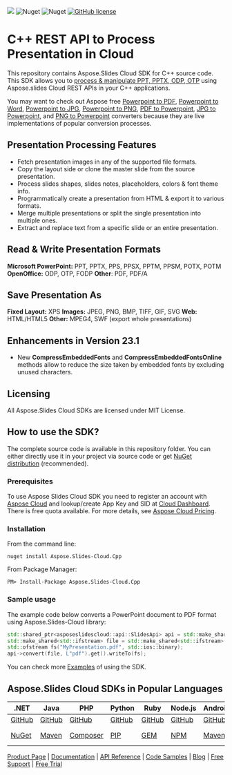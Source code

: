 ![](https://img.shields.io/badge/api-v3.0-lightgrey) ![Nuget](https://img.shields.io/nuget/v/Aspose.slides-Cloud) ![Nuget](https://img.shields.io/nuget/dt/Aspose.slides-Cloud) [![GitHub license](https://img.shields.io/github/license/aspose-slides-cloud/aspose-slides-cloud-cpp)](https://github.com/aspose-slides-cloud/aspose-slides-cloud-cpp/blob/master/LICENSE)

# C++ REST API to Process Presentation in Cloud
This repository contains Aspose.Slides Cloud SDK for C++ source code. This SDK allows you to [process & manipulate PPT, PPTX, ODP, OTP](https://products.aspose.cloud/slides/cpp) using Aspose.slides Cloud REST APIs in your C++ applications.

You may want to check out Aspose free [Powerpoint to PDF](https://products.aspose.app/slides/conversion), [Powerpoint to Word](https://products.aspose.app/slides/conversion/ppt-to-word), [Powerpoint to JPG](https://products.aspose.app/slides/conversion/ppt-to-jpg), [Powerpoint to PNG](https://products.aspose.app/slides/conversion/ppt-to-png), [PDF to Powerpoint](https://products.aspose.app/slides/import/pdf-to-powerpoint), [JPG to Powerpoint](https://products.aspose.app/slides/import/jpg-to-ppt), and [PNG to Powerpoint](https://products.aspose.app/slides/import/png-to-ppt) converters because they are live implementations of popular conversion processes.

## Presentation Processing Features

- Fetch presentation images in any of the supported file formats.
- Copy the layout side or clone the master slide from the source presentation.
- Process slides shapes, slides notes, placeholders, colors & font theme info.
- Programmatically create a presentation from HTML & export it to various formats.
- Merge multiple presentations or split the single presentation into multiple ones.
- Extract and replace text from a specific slide or an entire presentation.

## Read & Write Presentation Formats

**Microsoft PowerPoint:** PPT, PPTX, PPS, PPSX, PPTM, PPSM, POTX, POTM
**OpenOffice:** ODP, OTP, FODP
**Other**: PDF, PDF/A

## Save Presentation As

**Fixed Layout:** XPS
**Images:** JPEG, PNG, BMP, TIFF, GIF, SVG
**Web:** HTML/HTML5
**Other:** MPEG4, SWF (export whole presentations)

## Enhancements in Version 23.1

* New **CompressEmbeddedFonts** and **CompressEmbeddedFontsOnline** methods allow to reduce the size taken by embedded fonts by excluding unused characters.

## Licensing
All Aspose.Slides Cloud SDKs are licensed under MIT License.

## How to use the SDK?

The complete source code is available in this repository folder. You can either directly use it in your project via source code or get [NuGet distribution](https://www.nuget.org/packages/Aspose.Slides-Cloud.Cpp/) (recommended).

### Prerequisites

To use Aspose Slides Cloud SDK you need to register an account with [Aspose Cloud](https://www.aspose.cloud/) and lookup/create App Key and SID at [Cloud Dashboard](https://dashboard.aspose.cloud/#/apps). There is free quota available. For more details, see [Aspose Cloud Pricing](https://purchase.aspose.cloud/pricing).

### Installation

From the command line:

	nuget install Aspose.Slides-Cloud.Cpp

From Package Manager:

	PM> Install-Package Aspose.Slides-Cloud.Cpp

### Sample usage

The example code below converts a PowerPoint document to PDF format using Aspose.Slides-Cloud library:
```c++
std::shared_ptr<asposeslidescloud::api::SlidesApi> api = std::make_shared<asposeslidescloud::api::SlidesApi>(utility::conversions::to_string_t("MyClientId"), utility::conversions::to_string_t("MyClientSecret"));
std::make_shared<std::ifstream> file = std::make_shared<std::ifstream>("MyPresentation.pptx", std::ios::binary);
std::ofstream fs("MyPresentation.pdf", std::ios::binary);
api->convert(file, L"pdf").get().writeTo(fs);
```
You can check more [Examples](Examples) of using the SDK.

## Aspose.Slides Cloud SDKs in Popular Languages

| .NET | Java | PHP | Python | Ruby | Node.js | Android | Swift|Perl|Go|
|---|---|---|---|---|---|---|--|--|--|
| [GitHub](https://github.com/aspose-slides-cloud/aspose-slides-cloud-dotnet) | [GitHub](https://github.com/aspose-slides-cloud/aspose-slides-cloud-java) | [GitHub](https://github.com/aspose-slides-cloud/aspose-slides-cloud-php) | [GitHub](https://github.com/aspose-slides-cloud/aspose-slides-cloud-python) | [GitHub](https://github.com/aspose-slides-cloud/aspose-slides-cloud-ruby)  | [GitHub](https://github.com/aspose-slides-cloud/aspose-slides-cloud-nodejs) | [GitHub](https://github.com/aspose-slides-cloud/aspose-slides-cloud-android) | [GitHub](https://github.com/aspose-slides-cloud/aspose-slides-cloud-swift)|[GitHub](https://github.com/aspose-slides-cloud/aspose-slides-cloud-perl) |[GitHub](https://github.com/aspose-slides-cloud/aspose-slides-cloud-go) |
| [NuGet](https://www.nuget.org/packages/Aspose.slides-Cloud/) | [Maven](https://repository.aspose.cloud/webapp/#/artifacts/browse/tree/General/repo/com/aspose/aspose-slides-cloud) | [Composer](https://packagist.org/packages/aspose/slides-sdk-php) | [PIP](https://pypi.org/project/asposeslidescloud/) | [GEM](https://rubygems.org/gems/aspose_slides_cloud)  | [NPM](https://www.npmjs.com/package/asposeslidescloud) | [Maven](https://repository.aspose.cloud/webapp/#/artifacts/browse/tree/General/repo/com/aspose/aspose-slides-cloud) | [Cocoapods](https://cocoapods.org/pods/AsposeslidesCloud)|[Meta Cpan](https://metacpan.org/release/AsposeSlidesCloud-SlidesApi) | [Go.Dev](https://pkg.go.dev/github.com/aspose-slides-cloud/aspose-slides-cloud-go/) |

[Product Page](https://products.aspose.cloud/slides/cpp) | [Documentation](https://docs.aspose.cloud/display/slidescloud/Home) | [API Reference](https://apireference.aspose.cloud/slides/) | [Code Samples](https://github.com/aspose-slides-cloud/aspose-slides-cloud-cpp) | [Blog](https://blog.aspose.cloud/category/slides/) | [Free Support](https://forum.aspose.cloud/c/slides) | [Free Trial](https://dashboard.aspose.cloud/#/apps)
